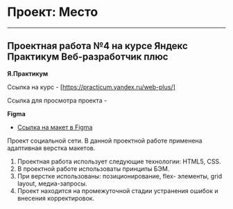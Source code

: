 # Проект: Место
---------
## Проектная работа №4 на курсе Яндекс Практикум Веб-разработчик плюс

**Я.Практикум**

Ссылка на курс - [https://practicum.yandex.ru/web-plus/]

Ссылка для просмотра проекта - 

**Figma**

* [Ссылка на макет в Figma](https://www.figma.com/file/2cn9N9jSkmxD84oJik7xL7/JavaScript.-Sprint-4?node-id=0%3A1)

Проект социальной сети. В данной проектной работе применена адаптивная верстка макетов.

1. Проектная работа использует следующие технологии: HTML5, CSS.
2. В проектной работе использоваты принципы БЭМ.
3. При верстке использованы: позиционирование, flex- элементы, grid layout, медиа-запросы.
4. Проект находится на промежуточной стадии устранения ошибок и внесения корректировок.
